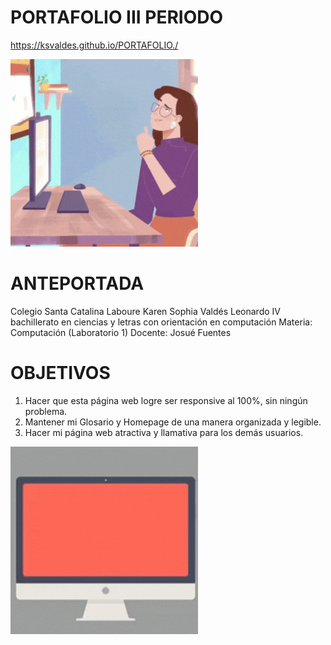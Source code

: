 # PORTAFOLIO III PERIODO
https://ksvaldes.github.io/PORTAFOLIO./

<img  src="ejemplos/fondoIndex/etiquetas_basicas/22 .gif">

# ANTEPORTADA
Colegio Santa Catalina Laboure
Karen Sophia Valdés Leonardo
IV bachillerato en ciencias y letras con orientación en computación
Materia: Computación (Laboratorio 1)
Docente: Josué Fuentes

# OBJETIVOS

<ol>
  <li>Hacer que esta página web logre ser responsive al 100%, sin ningún problema.</li>
  <li>Mantener mi Glosario y Homepage de una manera organizada y legible.</li>
  <li>Hacer mi página web atractiva y llamativa para los demás usuarios.</li>
</ol>

<img  src="ejemplos/fondoIndex/etiquetas_basicas/responsive.gif">

